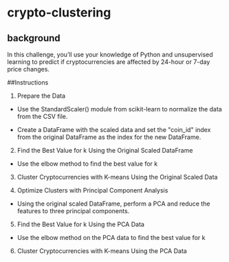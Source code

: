 # crypto-clustering
## background
In this challenge, you’ll use your knowledge of Python and unsupervised learning to predict if cryptocurrencies are affected by 24-hour or 7-day price changes.

##Instructions
1. Prepare the Data
- Use the StandardScaler() module from scikit-learn to normalize the data from the CSV file.

- Create a DataFrame with the scaled data and set the "coin_id" index from the original DataFrame as the index for the new DataFrame.

2. Find the Best Value for k Using the Original Scaled DataFrame
- Use the elbow method to find the best value for k

3. Cluster Cryptocurrencies with K-means Using the Original Scaled Data

4. Optimize Clusters with Principal Component Analysis
- Using the original scaled DataFrame, perform a PCA and reduce the features to three principal components.

5. Find the Best Value for k Using the PCA Data
- Use the elbow method on the PCA data to find the best value for k

6. Cluster Cryptocurrencies with K-means Using the PCA Data
